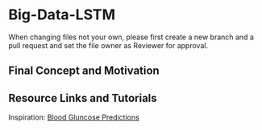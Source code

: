 # Big-Data-LSTM

When changing files not your own, please first create a new branch and a pull request and set the file owner as Reviewer for approval.

## Final Concept and Motivation

## Resource Links and Tutorials

Inspiration: [Blood Gluncose Predictions](https://ieeexplore.ieee.org/document/8723121)
